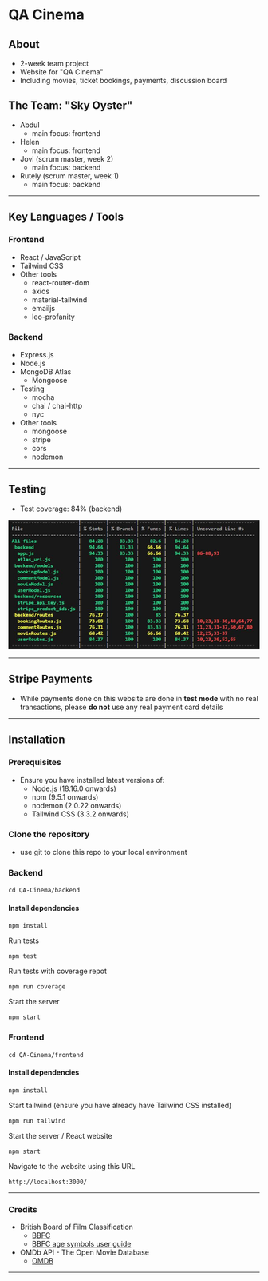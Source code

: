 # QA Cinema

## About

- 2-week team project
- Website for "QA Cinema"
- Including movies, ticket bookings, payments, discussion board

## The Team: "Sky Oyster"

- Abdul
  - main focus: frontend
- Helen
  - main focus: frontend
- Jovi (scrum master, week 2)
  - main focus: backend
- Rutely (scrum master, week 1)
  - main focus: backend

---

## Key Languages / Tools

### Frontend

- React / JavaScript
- Tailwind CSS
- Other tools
  - react-router-dom
  - axios
  - material-tailwind
  - emailjs
  - leo-profanity

### Backend

- Express.js
- Node.js
- MongoDB Atlas
  - Mongoose
- Testing
  - mocha
  - chai / chai-http
  - nyc
- Other tools
  - mongoose
  - stripe
  - cors
  - nodemon

---

## Testing

- Test coverage: 84% (backend)

![screenshot](/docs/230518-1-test-coverage.JPG)

---

## Stripe Payments

- While payments done on this website are done in **test mode** with no real transactions, please **do not** use any real payment card details

---

## Installation

### Prerequisites

- Ensure you have installed latest versions of:
  - Node.js (18.16.0 onwards)
  - npm (9.5.1 onwards)
  - nodemon (2.0.22 onwards)
  - Tailwind CSS (3.3.2 onwards)

### Clone the repository

- use git to clone this repo to your local environment

### Backend

```
cd QA-Cinema/backend
```

#### Install dependencies

```
npm install
```

Run tests

```
npm test
```

Run tests with coverage repot

```
npm run coverage
```

Start the server

```
npm start
```

### Frontend

```
cd QA-Cinema/frontend
```

#### Install dependencies

```
npm install
```

Start tailwind (ensure you have already have Tailwind CSS installed)

```
npm run tailwind
```

Start the server / React website

```
npm start
```

Navigate to the website using this URL

```
http://localhost:3000/
```

---

### Credits

- British Board of Film Classification
  - [BBFC](https://en.wikipedia.org/wiki/British_Board_of_Film_Classification)
  - [BBFC age symbols user guide](https://en.wikipedia.org/wiki/British_Board_of_Film_Classification)
- OMDb API - The Open Movie Database
  - [OMDB](https://www.omdbapi.com/)

---

